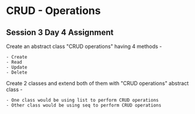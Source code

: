 # CRUD - Operations
## Session 3 Day 4 Assignment 

Create an abstract class "CRUD operations" having 4 methods - 

    - Create
    - Read
    - Update
    - Delete

Create 2 classes and extend both of them with "CRUD operations" abstract class - 

    - One class would be using list to perform CRUD operations 
    - Other class would be using seq to perform CRUD operations
